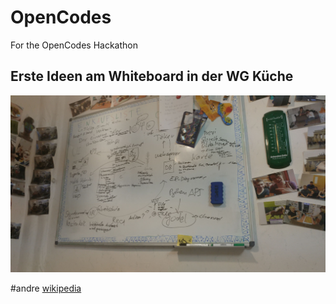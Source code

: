 # OpenCodes
For the OpenCodes Hackathon

## Erste Ideen am Whiteboard in der WG Küche

![alt text](System/FirstIdear.jpeg)


#andre
[wikipedia](wikipedia.com)
